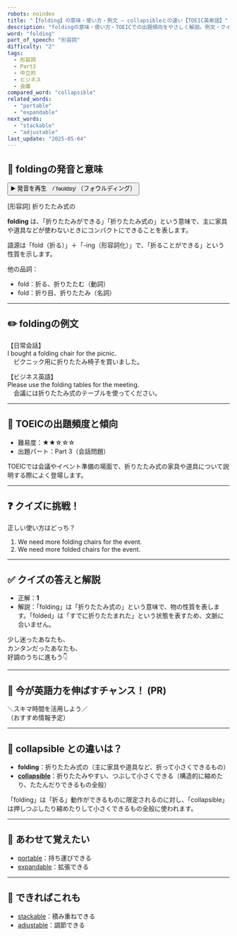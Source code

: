 ```yaml
---
robots: noindex
title: "【folding】の意味・使い方・例文 ― collapsibleとの違い【TOEIC英単語】"
description: "foldingの意味・使い方・TOEICでの出題傾向をやさしく解説。例文・クイズ付きでcollapsibleとの違いもわかりやすく学べます。"
word: "folding"
part_of_speech: "形容詞"
difficulty: "2"
tags:
  - 形容詞
  - Part3
  - 中立的
  - ビジネス
  - 会議
compared_word: "collapsible"
related_words:
  - "portable"
  - "expandable"
next_words:
  - "stackable"
  - "adjustable"
last_update: "2025-05-04"
---
```


## 🔰 foldingの発音と意味

<button class="play-audio" onclick="playTTS('folding')">
  <span class="play-audio-main">
    ▶️ 発音を再生　/ˈfəʊldɪŋ/
  </span>
  <span class="play-audio-sub">
    （フォウルディング）
  </span>
</button>

[形容詞] 折りたたみ式の

**folding** は、「折りたたみができる」「折りたたみ式の」という意味で、主に家具や道具などが使わないときにコンパクトにできることを表します。

語源は「fold（折る）」＋「-ing（形容詞化）」で、「折ることができる」という性質を示します。

他の品詞：  
- fold：折る、折りたたむ（動詞）
- fold：折り目、折りたたみ（名詞）

---

## ✏️ foldingの例文

【日常会話】  
I bought a folding chair for the picnic.  
　ピクニック用に折りたたみ椅子を買いました。

【ビジネス英語】  
Please use the folding tables for the meeting.  
　会議には折りたたみ式のテーブルを使ってください。

---

## 🎯 TOEICの出題頻度と傾向

- 難易度：★★☆☆☆
- 出題パート：Part 3（会話問題）

TOEICでは会議やイベント準備の場面で、折りたたみ式の家具や道具について説明する際によく登場します。

---

## ❓ クイズに挑戦！

正しい使い方はどっち？

1. We need more folding chairs for the event.  
2. We need more folded chairs for the event.

---

## ✅ クイズの答えと解説

- 正解：**1**
- 解説：「folding」は「折りたたみ式の」という意味で、物の性質を表します。「folded」は「すでに折りたたまれた」という状態を表すため、文脈に合いません。

少し迷ったあなたも、  
カンタンだったあなたも、  
好調のうちに進もう👇️

---

## 🚀 今が英語力を伸ばすチャンス！ (PR)

<div class="info-center">
＼スキマ時間を活用しよう／<br>  
（おすすめ情報予定）
</div>

---

## 🤔  collapsible との違いは？

- **folding**：折りたたみ式の（主に家具や道具など、折って小さくできるもの）
- **[collapsible](/word/collapsible)**：折りたたみやすい、つぶして小さくできる（構造的に縮めたり、たたんだりできるもの全般）

「folding」は「折る」動作ができるものに限定されるのに対し、「collapsible」は押しつぶしたり縮めたりして小さくできるもの全般に使われます。

---

## 🧩 あわせて覚えたい

- [portable](/word/portable)：持ち運びできる
- [expandable](/word/expandable)：拡張できる

---

## 📖 できればこれも

- [stackable](/word/stackable)：積み重ねできる
- [adjustable](/word/adjustable)：調節できる

<!-- cvid: aid30_bid06 -->
